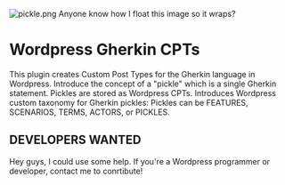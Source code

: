 ![pickle.png](https://bitbucket.org/repo/aAdo7g/images/3063536449-pickle.png)
Anyone know how I float this image so it wraps?

# Wordpress Gherkin CPTs #
This plugin creates Custom Post Types for the Gherkin language in Wordpress.
Introduce the concept of a "pickle" which is a single Gherkin statement.
Pickles are stored as Wordpress CPTs.
Introduces Wordpress custom taxonomy for Gherkin pickles:
Pickles can be FEATURES, SCENARIOS, TERMS, ACTORS, or PICKLES.

## DEVELOPERS WANTED ##
Hey guys, I could use some help. If you're a Wordpress programmer or developer, contact me to conrtibute!